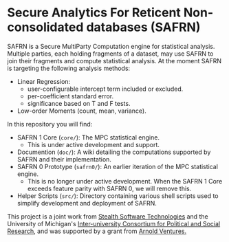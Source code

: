 # Secure Analytics For Reticent Non-consolidated databases (SAFRN)

SAFRN is a Secure MultiParty Computation engine for statistical
analysis. Multiple parties, each holding fragments of a dataset, may
use SAFRN to join their fragments and compute statistical analysis.
At the moment SAFRN is targeting the following analysis methods:

- Linear Regression:
  - user-configurable intercept term included or excluded.
  - per-coefficient standard error.
  - significance based on T and F tests.
- Low-order Moments (count, mean, variance).

In this repository you will find:

- SAFRN 1 Core (``core/``): The MPC statistical engine.
  - This is under active development and support.
- Documention (``doc/``): A wiki detailing the computations supported
  by SAFRN and their implementation.
- SAFRN 0 Prototype (``safrn0/``): An earlier iteration of the MPC
  statistical engine.
  - This is no longer under active development. When the SAFRN 1 Core
    exceeds feature parity with SAFRN 0, we will remove this.
- Helper Scripts (``src/``): Directory containing various shell
  scripts used to simplify development and deployment of SAFRN.

This project is a joint work from [Stealth Software
Technologies](https://www.stealthsoftwareinc.com/) and the University
of Michigan's [Inter-university Consortium for Political and Social
Research](https://www.icpsr.umich.edu), and was supported by a grant
from [Arnold Ventures.](https://www.arnoldventures.org)
